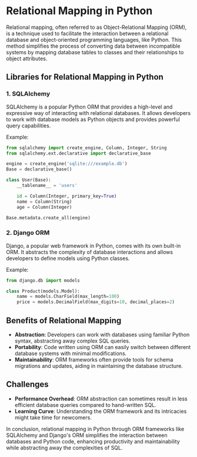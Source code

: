 

# Relational Mapping in Python

Relational mapping, often referred to as Object-Relational Mapping (ORM), is a technique used to facilitate the interaction between a relational database and object-oriented programming languages, like Python. This method simplifies the process of converting data between incompatible systems by mapping database tables to classes and their relationships to object attributes.

## Libraries for Relational Mapping in Python

### 1. SQLAlchemy

SQLAlchemy is a popular Python ORM that provides a high-level and expressive way of interacting with relational databases. It allows developers to work with database models as Python objects and provides powerful query capabilities.

Example:
```python
from sqlalchemy import create_engine, Column, Integer, String
from sqlalchemy.ext.declarative import declarative_base

engine = create_engine('sqlite:///example.db')
Base = declarative_base()

class User(Base):
    __tablename__ = 'users'

    id = Column(Integer, primary_key=True)
    name = Column(String)
    age = Column(Integer)

Base.metadata.create_all(engine)
```

### 2. Django ORM

Django, a popular web framework in Python, comes with its own built-in ORM. It abstracts the complexity of database interactions and allows developers to define models using Python classes.

Example:
```python
from django.db import models

class Product(models.Model):
    name = models.CharField(max_length=100)
    price = models.DecimalField(max_digits=10, decimal_places=2)
```

## Benefits of Relational Mapping

- **Abstraction**: Developers can work with databases using familiar Python syntax, abstracting away complex SQL queries.
- **Portability**: Code written using ORM can easily switch between different database systems with minimal modifications.
- **Maintainability**: ORM frameworks often provide tools for schema migrations and updates, aiding in maintaining the database structure.

## Challenges

- **Performance Overhead**: ORM abstraction can sometimes result in less efficient database queries compared to hand-written SQL.
- **Learning Curve**: Understanding the ORM framework and its intricacies might take time for newcomers.

In conclusion, relational mapping in Python through ORM frameworks like SQLAlchemy and Django's ORM simplifies the interaction between databases and Python code, enhancing productivity and maintainability while abstracting away the complexities of SQL.
